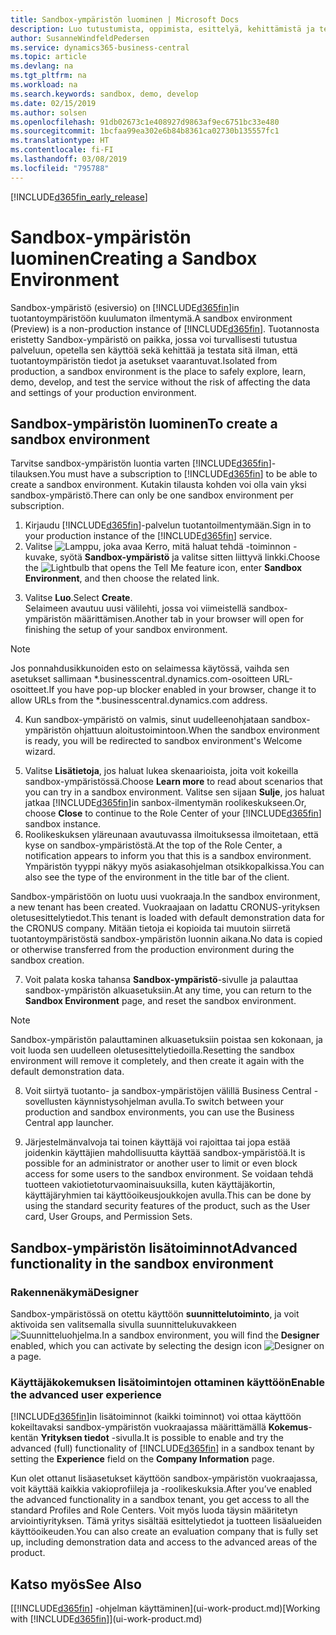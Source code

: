 ```yaml
---
title: Sandbox-ympäristön luominen | Microsoft Docs
description: Luo tutustumista, oppimista, esittelyä, kehittämistä ja testausta varten sopiva ympäristö.
author: SusanneWindfeldPedersen
ms.service: dynamics365-business-central
ms.topic: article
ms.devlang: na
ms.tgt_pltfrm: na
ms.workload: na
ms.search.keywords: sandbox, demo, develop
ms.date: 02/15/2019
ms.author: solsen
ms.openlocfilehash: 91db02673c1e408927d9863af9ec6751bc33e480
ms.sourcegitcommit: 1bcfaa99ea302e6b84b8361ca02730b135557fc1
ms.translationtype: HT
ms.contentlocale: fi-FI
ms.lasthandoff: 03/08/2019
ms.locfileid: "795788"
---
```

[!INCLUDE[d365fin_early_release](includes/d365fin_early_release.md.md)]

# <a name="creating-a-sandbox-environment"></a><span data-ttu-id="67271-103">Sandbox-ympäristön luominen</span><span class="sxs-lookup"><span data-stu-id="67271-103">Creating a Sandbox Environment</span></span>
<span data-ttu-id="67271-104">Sandbox-ympäristö (esiversio) on [!INCLUDE[d365fin](includes/d365fin_md.md)]in tuotantoympäristöön kuulumaton ilmentymä.</span><span class="sxs-lookup"><span data-stu-id="67271-104">A sandbox environment (Preview) is a non-production instance of [!INCLUDE[d365fin](includes/d365fin_md.md)].</span></span> <span data-ttu-id="67271-105">Tuotannosta eristetty Sandbox-ympäristö on paikka, jossa voi turvallisesti tutustua palveluun, opetella sen käyttöä sekä kehittää ja testata sitä ilman, että tuotantoympäristön tiedot ja asetukset vaarantuvat.</span><span class="sxs-lookup"><span data-stu-id="67271-105">Isolated from production, a sandbox environment is the place to safely explore, learn, demo, develop, and test the service without the risk of affecting the data and settings of your production environment.</span></span>

## <a name="to-create-a-sandbox-environment"></a><span data-ttu-id="67271-106">Sandbox-ympäristön luominen</span><span class="sxs-lookup"><span data-stu-id="67271-106">To create a sandbox environment</span></span>
<span data-ttu-id="67271-107">Tarvitse sandbox-ympäristön luontia varten [!INCLUDE[d365fin](includes/d365fin_md.md)]-tilauksen.</span><span class="sxs-lookup"><span data-stu-id="67271-107">You must have a subscription to [!INCLUDE[d365fin](includes/d365fin_md.md)] to be able to create a sandbox environment.</span></span> <span data-ttu-id="67271-108">Kutakin tilausta kohden voi olla vain yksi sandbox-ympäristö.</span><span class="sxs-lookup"><span data-stu-id="67271-108">There can only be one sandbox environment per subscription.</span></span>

1. <span data-ttu-id="67271-109">Kirjaudu [!INCLUDE[d365fin](includes/d365fin_md.md)]-palvelun tuotantoilmentymään.</span><span class="sxs-lookup"><span data-stu-id="67271-109">Sign in to your production instance of the [!INCLUDE[d365fin](includes/d365fin_md.md)] service.</span></span>
2. <span data-ttu-id="67271-110">Valitse ![Lamppu, joka avaa Kerro, mitä haluat tehdä -toiminnon](media/ui-search/search_small.png "Kerro, mitä haluat tehdä") -kuvake, syötä **Sandbox-ympäristö** ja valitse sitten liittyvä linkki.</span><span class="sxs-lookup"><span data-stu-id="67271-110">Choose the ![Lightbulb that opens the Tell Me feature](media/ui-search/search_small.png "Tell me what you want to do") icon, enter **Sandbox Environment**, and then choose the related link.</span></span>
<!-- ![Sandbox Environment Setup](./media/across-sandbox/sandbox-environment-setup.png) -->
3. <span data-ttu-id="67271-111">Valitse **Luo**.</span><span class="sxs-lookup"><span data-stu-id="67271-111">Select **Create**.</span></span>  
  <span data-ttu-id="67271-112">Selaimeen avautuu uusi välilehti, jossa voi viimeistellä sandbox-ympäristön määrittämisen.</span><span class="sxs-lookup"><span data-stu-id="67271-112">Another tab in your browser will open for finishing the setup of your sandbox environment.</span></span>
> [!NOTE]  
>  <span data-ttu-id="67271-113">Jos ponnahdusikkunoiden esto on selaimessa käytössä, vaihda sen asetukset sallimaan \*.businesscentral.dynamics.com-osoitteen URL-osoitteet.</span><span class="sxs-lookup"><span data-stu-id="67271-113">If you have pop-up blocker enabled in your browser, change it to allow URLs from the \*.businesscentral.dynamics.com address.</span></span>   

4. <span data-ttu-id="67271-114">Kun sandbox-ympäristö on valmis, sinut uudelleenohjataan sandbox-ympäristön ohjattuun aloitustoimintoon.</span><span class="sxs-lookup"><span data-stu-id="67271-114">When the sandbox environment is ready, you will be redirected to sandbox environment's Welcome wizard.</span></span>
<!-- ![Sandbox Welcome Wizard](./media/across-sandbox/sandbox-wizard.png) -->

5. <span data-ttu-id="67271-115">Valitse **Lisätietoja**, jos haluat lukea skenaarioista, joita voit kokeilla sandbox-ympäristössä.</span><span class="sxs-lookup"><span data-stu-id="67271-115">Choose **Learn more** to read about scenarios that you can try in a sandbox environment.</span></span> <span data-ttu-id="67271-116">Valitse sen sijaan **Sulje**, jos haluat jatkaa [!INCLUDE[d365fin](includes/d365fin_md.md)]in sanbox-ilmentymän roolikeskukseen.</span><span class="sxs-lookup"><span data-stu-id="67271-116">Or, choose **Close** to continue to the Role Center of your [!INCLUDE[d365fin](includes/d365fin_md.md)] sandbox instance.</span></span>
6. <span data-ttu-id="67271-117">Roolikeskuksen yläreunaan avautuvassa ilmoituksessa ilmoitetaan, että kyse on sandbox-ympäristöstä.</span><span class="sxs-lookup"><span data-stu-id="67271-117">At the top of the Role Center, a notification appears to inform you that this is a sandbox environment.</span></span> <span data-ttu-id="67271-118">Ympäristön tyyppi näkyy myös asiakasohjelman otsikkopalkissa.</span><span class="sxs-lookup"><span data-stu-id="67271-118">You can also see the type of the environment in the title bar of the client.</span></span>
<!-- ![Sandbox RoleCenter Notification](./media/across-sandbox/sandbox-rolecenter-notification.png) --> 
<span data-ttu-id="67271-119">Sandbox-ympäristöön on luotu uusi vuokraaja.</span><span class="sxs-lookup"><span data-stu-id="67271-119">In the sandbox environment, a new tenant has been created.</span></span> <span data-ttu-id="67271-120">Vuokraajaan on ladattu CRONUS-yrityksen oletusesittelytiedot.</span><span class="sxs-lookup"><span data-stu-id="67271-120">This tenant is loaded with default demonstration data for the CRONUS company.</span></span> <span data-ttu-id="67271-121">Mitään tietoja ei kopioida tai muutoin siirretä tuotantoympäristöstä sandbox-ympäristön luonnin aikana.</span><span class="sxs-lookup"><span data-stu-id="67271-121">No data is copied or otherwise transferred from the production environment during the sandbox creation.</span></span>

7. <span data-ttu-id="67271-122">Voit palata koska tahansa **Sandbox-ympäristö**-sivulle ja palauttaa sandbox-ympäristön alkuasetuksiin.</span><span class="sxs-lookup"><span data-stu-id="67271-122">At any time, you can return to the **Sandbox Environment** page, and reset the sandbox environment.</span></span>
> [!NOTE]  
>  <span data-ttu-id="67271-123">Sandbox-ympäristön palauttaminen alkuasetuksiin poistaa sen kokonaan, ja voit luoda sen uudelleen oletusesittelytiedoilla.</span><span class="sxs-lookup"><span data-stu-id="67271-123">Resetting the sandbox environment will remove it completely, and then create it again with the default demonstration data.</span></span>  

8. <span data-ttu-id="67271-124">Voit siirtyä tuotanto- ja sandbox-ympäristöjen välillä Business Central -sovellusten käynnistysohjelman avulla.</span><span class="sxs-lookup"><span data-stu-id="67271-124">To switch between your production and sandbox environments, you can use the Business Central app launcher.</span></span>
<!-- ![Sandbox Dynamics365 Menu](./media/across-sandbox/sandbox-dynamics365-menu.png) -->

9. <span data-ttu-id="67271-125">Järjestelmänvalvoja tai toinen käyttäjä voi rajoittaa tai jopa estää joidenkin käyttäjien mahdollisuutta käyttää sandbox-ympäristöä.</span><span class="sxs-lookup"><span data-stu-id="67271-125">It is possible for an administrator or another user to limit or even block access for some users to the sandbox environment.</span></span> <span data-ttu-id="67271-126">Se voidaan tehdä tuotteen vakiotietoturvaominaisuuksilla, kuten käyttäjäkortin, käyttäjäryhmien tai käyttöoikeusjoukkojen avulla.</span><span class="sxs-lookup"><span data-stu-id="67271-126">This can be done by using the standard security features of the product, such as the User card, User Groups, and Permission Sets.</span></span>

<!-- ![Sandbox Permission Sets](./media/across-sandbox/sandbox-permission-sets.png) -->

## <a name="advanced-functionality-in-the-sandbox-environment"></a><span data-ttu-id="67271-127">Sandbox-ympäristön lisätoiminnot</span><span class="sxs-lookup"><span data-stu-id="67271-127">Advanced functionality in the sandbox environment</span></span>
### <a name="designer"></a><span data-ttu-id="67271-128">Rakennenäkymä</span><span class="sxs-lookup"><span data-stu-id="67271-128">Designer</span></span>
<span data-ttu-id="67271-129">Sandbox-ympäristössä on otettu käyttöön **suunnittelutoiminto**, ja voit aktivoida sen valitsemalla sivulla suunnittelukuvakkeen ![Suunnitteluohjelma](./media/across-sandbox/sandbox-inclient-design-icon.png).</span><span class="sxs-lookup"><span data-stu-id="67271-129">In a sandbox environment, you will find the **Designer** enabled, which you can activate by selecting the design icon ![Designer](./media/across-sandbox/sandbox-inclient-design-icon.png) on a page.</span></span>

<!-- ![In-client Designer](./media/across-sandbox/sandbox-inclient-designer.png) -->

### <a name="enable-the-advanced-user-experience"></a><span data-ttu-id="67271-130">Käyttäjäkokemuksen lisätoimintojen ottaminen käyttöön</span><span class="sxs-lookup"><span data-stu-id="67271-130">Enable the advanced user experience</span></span>
<span data-ttu-id="67271-131">[!INCLUDE[d365fin](includes/d365fin_md.md)]in lisätoiminnot (kaikki toiminnot) voi ottaa käyttöön kokeiltavaksi sandbox-ympäristön vuokraajassa määrittämällä **Kokemus**-kentän **Yrityksen tiedot** -sivulla.</span><span class="sxs-lookup"><span data-stu-id="67271-131">It is possible to enable and try the advanced (full) functionality of [!INCLUDE[d365fin](includes/d365fin_md.md)] in a sandbox tenant by setting the **Experience** field on the **Company Information** page.</span></span>

<!-- ![Sandbox Environment Advanced](./media/across-sandbox/sandbox-advanced.png) -->

<!-- ![Sandbox Production](./media/across-sandbox/sandbox-production.png) -->

<span data-ttu-id="67271-132">Kun olet ottanut lisäasetukset käyttöön sandbox-ympäristön vuokraajassa, voit käyttää kaikkia vakioprofiileja ja -roolikeskuksia.</span><span class="sxs-lookup"><span data-stu-id="67271-132">After you’ve enabled the advanced functionality in a sandbox tenant, you get access to all the standard Profiles and Role Centers.</span></span> <span data-ttu-id="67271-133">Voit myös luoda täysin määritetyn arviointiyrityksen. Tämä yritys sisältää esittelytiedot ja tuotteen lisäalueiden käyttöoikeuden.</span><span class="sxs-lookup"><span data-stu-id="67271-133">You can also create an evaluation company that is fully set up, including demonstration data and access to the advanced areas of the product.</span></span>

<!-- ![Sandbox New Company](./media/across-sandbox/sandbox-newcompany.png) -->


## <a name="see-also"></a><span data-ttu-id="67271-134">Katso myös</span><span class="sxs-lookup"><span data-stu-id="67271-134">See Also</span></span>
<span data-ttu-id="67271-135">[[!INCLUDE[d365fin](includes/d365fin_md.md)] -ohjelman käyttäminen](ui-work-product.md)</span><span class="sxs-lookup"><span data-stu-id="67271-135">[Working with [!INCLUDE[d365fin](includes/d365fin_md.md)]](ui-work-product.md)</span></span>  
